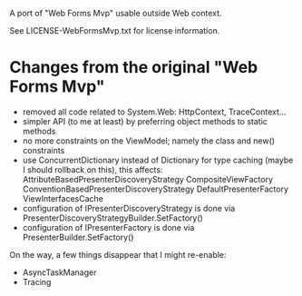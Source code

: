 ﻿
A port of "Web Forms Mvp" usable outside Web context. 

See LICENSE-WebFormsMvp.txt for license information.

Changes from the original "Web Forms Mvp"
=========================================

- removed all code related to System.Web: HttpContext, TraceContext...
- simpler API (to me at least) by preferring object methods to static methods
- no more constraints on the ViewModel; namely the class and new() constraints
- use ConcurrentDictionary instead of Dictionary for type caching (maybe I should rollback on this),
  this affects:
    AttributeBasedPresenterDiscoveryStrategy
    CompositeViewFactory
    ConventionBasedPresenterDiscoveryStrategy
    DefaultPresenterFactory
    ViewInterfacesCache
- configuration of IPresenterDiscoveryStrategy is done via PresenterDiscoveryStrategyBuilder.SetFactory()
- configuration of IPresenterFactory is done via PresenterBuilder.SetFactory()

On the way, a few things disappear that I might re-enable:
- AsyncTaskManager
- Tracing

